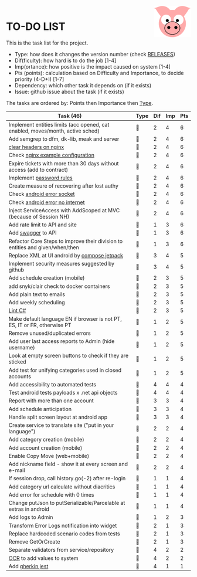 <img src="../site/MVC/Assets/images/pig-on.svg" height="85" align="right"/>

# TO-DO LIST

This is the task list for the project.

- Type: how does it changes the version number (check [RELEASES](RELEASES.md))
- Dif(ficulty): how hard is to do the job \[1-4\]
- Imp(ortance): how positive is the impact caused on system \[1-4\]
- Pts (points): calculation based on Difficulty and Importance, to decide priority (4-D+I) \[1-7\]
- Dependency: which other task it depends on (if it exists)
- Issue: github issue about the task (if it exists)

The tasks are ordered by: Points then Importance then [Type](RELEASES.md#legend).

| Task (46)                                                                      | Type     | Dif | Imp | Pts |
| ------------------------------------------------------------------------------ | -------- | --- | --- | --- |
| Implement entities limits (acc opened, cat enabled, moves/month, active sched) | :dragon: |  2  |  4  |  6  |
| Add semgrep to dfm, dk-lib, meak and server                                    | :whale:  |  2  |  4  |  6  |
| [clear headers on nginx](todo/clear-headers.png)                               | :whale:  |  2  |  4  |  6  |
| Check [nginx example configuration](todo/nginx-example.conf)                   | :sheep:  |  2  |  4  |  6  |
| Expire tickets with more than 30 days without access (add to contract)         | :sheep:  |  2  |  4  |  6  |
| Implement [password rules]                                                     | :sheep:  |  2  |  4  |  6  |
| Create measure of recovering after lost authy                                  | :sheep:  |  2  |  4  |  6  |
| Check [android error socket](todo/android-error-socket-closed.log)             | :ant:    |  2  |  4  |  6  |
| Check [android error no internet](todo/android-error-no-internet.log)          | :ant:    |  2  |  4  |  6  |
| Inject ServiceAccess with AddScoped at MVC (because of Session NH)             | :ant:    |  2  |  4  |  6  |
| Add rate limit to API and site                                                 | :whale:  |  1  |  3  |  6  |
| Add [swagger] to API                                                           | :whale:  |  1  |  3  |  6  |
| Refactor Core Steps to improve their division to entities and given/when/then  | :sheep:  |  1  |  3  |  6  |
| Replace XML at UI android by [compose jetpack]                                 | :dragon: |  3  |  4  |  5  |
| Implement security measures suggested by github                                | :sheep:  |  3  |  4  |  5  |
| Add schedule creation (mobile)                                                 | :dragon: |  2  |  3  |  5  |
| add snyk/clair check to docker containers                                      | :whale:  |  2  |  3  |  5  |
| Add plain text to emails                                                       | :whale:  |  2  |  3  |  5  |
| Add weekly scheduling                                                          | :sheep:  |  2  |  3  |  5  |
| [Lint C#]                                                                      | :ant:    |  2  |  3  |  5  |
| Make default language EN if browser is not PT, ES, IT or FR, otherwise PT      | :sheep:  |  1  |  2  |  5  |
| Remove unused/duplicated errors                                                | :sheep:  |  1  |  2  |  5  |
| Add user last access reports to Admin (hide username)                          | :sheep:  |  1  |  2  |  5  |
| Look at empty screen buttons to check if they are sticked                      | :ant:    |  1  |  2  |  5  |
| Add test for unifying categories used in closed accounts                       | :ant:    |  1  |  2  |  5  |
| Add accessibility to automated tests                                           | :whale:  |  4  |  4  |  4  |
| Test android tests payloads x .net api objects                                 | :sheep:  |  4  |  4  |  4  |
| Report with more than one account                                              | :dragon: |  3  |  3  |  4  |
| Add schedule anticipation                                                      | :whale:  |  3  |  3  |  4  |
| Handle split screen layout at android app                                      | :whale:  |  3  |  3  |  4  |
| Create service to translate site ("put in your language")                      | :dragon: |  2  |  2  |  4  |
| Add category creation (mobile)                                                 | :dragon: |  2  |  2  |  4  |
| Add account creation (mobile)                                                  | :dragon: |  2  |  2  |  4  |
| Enable Copy Move (web+mobile)                                                  | :whale:  |  2  |  2  |  4  |
| Add nickname field - show it at every screen and e-mail                        | :whale:  |  2  |  2  |  4  |
| If session drop, call history.go(-2) after re-login                            | :sheep:  |  1  |  1  |  4  |
| Add category url calculate without diacritics                                  | :sheep:  |  1  |  1  |  4  |
| Add error for schedule with 0 times                                            | :ant:    |  1  |  1  |  4  |
| Change putJson to putSerializable/Parcelable at extras in android              | :ant:    |  1  |  1  |  4  |
| Add logs to Admin                                                              | :sheep:  |  1  |  2  |  3  |
| Transform Error Logs notification into widget                                  | :ant:    |  2  |  1  |  3  |
| Replace hardcoded scenario codes from tests                                    | :ant:    |  2  |  1  |  3  |
| Remove GetOrCreate                                                             | :ant:    |  2  |  1  |  3  |
| Separate validators from service/repository                                    | :sheep:  |  4  |  2  |  2  |
| [OCR] to add values to system                                                  | :dragon: |  4  |  2  |  2  |
| Add [gherkin jest]                                                             | :sheep:  |  4  |  1  |  1  |

[compose jetpack]: https://medium.com/@nglauber/jetpack-compose-o-framework-de-ui-do-android-para-os-pr%C3%B3ximos-10-anos-e19adf28e57e
[password rules]: https://cheatsheetseries.owasp.org/cheatsheets/Authentication_Cheat_Sheet.html#implement-proper-password-strength-controls
[gherkin jest]: https://www.npmjs.com/package/gherkin-jest
[Lint C#]: https://medium.com/@michaelparkerdev/linting-c-in-2019-stylecop-sonar-resharper-and-roslyn-73e88af57ebd
[OCR]: https://developers.google.com/ml-kit/vision/text-recognition/android
[template]: dirigir-1tI0z29LBJJAQCYq1fptWCN8jgL6b2yj-
[swagger]: https://learn.microsoft.com/en-us/aspnet/core/tutorials/web-api-help-pages-using-swagger?view=aspnetcore-8.0
